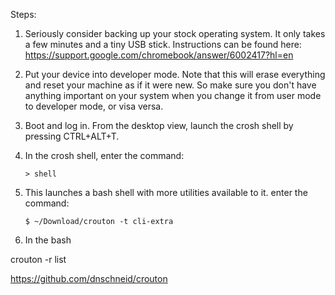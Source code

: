 


Steps:

1. Seriously consider backing up your stock operating system. It only
   takes a few minutes and a tiny USB stick. Instructions can be found here: https://support.google.com/chromebook/answer/6002417?hl=en

1. Put your device into developer mode. Note that this will erase everything
   and reset your machine as if it were new. So make sure you don't have
anything important on your system when you change it from user mode to
developer mode, or visa versa. 

1. Boot and log in. From the desktop view, launch the crosh shell by
   pressing CTRL+ALT+T. 

1. In the crosh shell, enter the command:
    ```
    > shell
    ```

1.  This launches a bash shell with more utilities available to it.
enter the command:
    ```
    $ ~/Download/crouton -t cli-extra
    ```

1. In the bash 

crouton -r list


https://github.com/dnschneid/crouton
